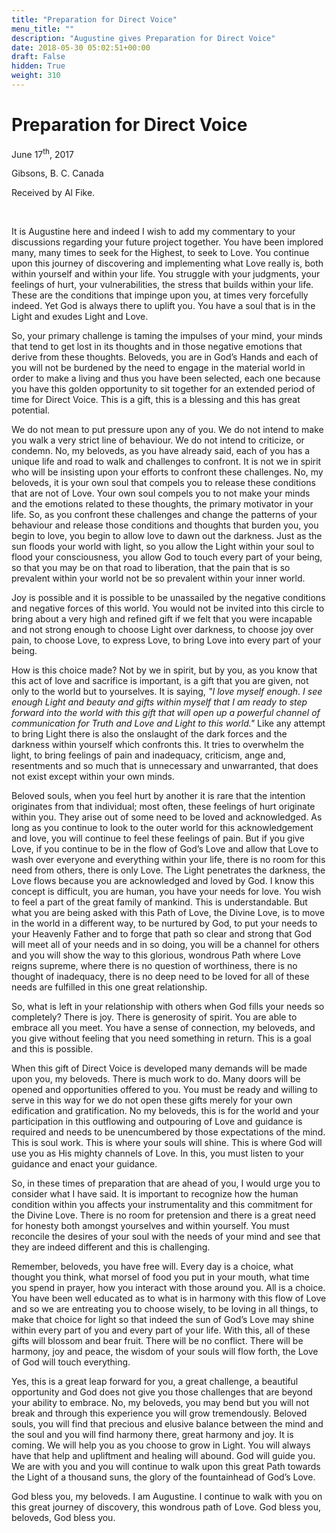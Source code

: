 ```yaml
---
title: "Preparation for Direct Voice"
menu_title: ""
description: "Augustine gives Preparation for Direct Voice"
date: 2018-05-30 05:02:51+00:00
draft: False
hidden: True
weight: 310
---
```

# Preparation for Direct Voice

June 17<sup>th</sup>, 2017

Gibsons, B. C. Canada

Received by Al Fike.

 

It is Augustine here and indeed I wish to add my commentary to your discussions regarding your future project together. You have been implored many, many times to seek for the Highest, to seek to Love. You continue upon this journey of discovering and implementing what Love really is, both within yourself and within your life. You struggle with your judgments, your feelings of hurt, your vulnerabilities, the stress that builds within your life. These are the conditions that impinge upon you, at times very forcefully indeed. Yet God is always there to uplift you. You have a soul that is in the Light and exudes Light and Love.

So, your primary challenge is taming the impulses of your mind, your minds that tend to get lost in its thoughts and in those negative emotions that derive from these thoughts. Beloveds, you are in God’s Hands and each of you will not be burdened by the need to engage in the material world in order to make a living and thus you have been selected, each one because you have this golden opportunity to sit together for an extended period of time for Direct Voice. This is a gift, this is a blessing and this has great potential. 

We do not mean to put pressure upon any of you. We do not intend to make you walk a very strict line of behaviour. We do not intend to criticize, or condemn. No, my beloveds, as you have already said, each of you has a unique life and road to walk and challenges to confront. It is not we in spirit who will be insisting upon your efforts to confront these challenges. No, my beloveds, it is your own soul that compels you to release these conditions that are not of Love. Your own soul compels you to not make your minds and the emotions related to these thoughts, the primary motivator in your life. So, as you confront these challenges and change the patterns of your behaviour and release those conditions and thoughts that burden you, you begin to love, you begin to allow love to dawn out the darkness. Just as the sun floods your world with light, so you allow the Light within your soul to flood your consciousness, you allow God to touch every part of your being, so that you may be on that road to liberation, that the pain that is so prevalent within your world not be so prevalent within your inner world.

Joy is possible and it is possible to be unassailed by the negative conditions and negative forces of this world. You would not be invited into this circle to bring about a very high and refined gift if we felt that you were incapable and not strong enough to choose Light over darkness, to choose joy over pain, to choose Love, to express Love, to bring Love into every part of your being. 

How is this choice made? Not by we in spirit, but by you, as you know that this act of love and sacrifice is important, is a gift that you are given, not only to the world but to yourselves. It is saying, *‟I love myself enough. I see enough Light and beauty and gifts within myself that I am ready to step forward into the world with this gift that will open up a powerful channel of communication for Truth and Love and Light to this world."* Like any attempt to bring Light there is also the onslaught of the dark forces and the darkness within yourself which confronts this. It tries to overwhelm the light, to bring feelings of pain and inadequacy, criticism, ange and, resentments and so much that is unnecessary and unwarranted, that does not exist except within your own minds.

Beloved souls, when you feel hurt by another it is rare that the intention originates from that individual; most often, these feelings of hurt originate within you. They arise out of some need to be loved and acknowledged. As long as you continue to look to the outer world for this acknowledgement and love, you will continue to feel these feelings of pain. But if you give Love, if you continue to be in the flow of God’s Love and allow that Love to wash over everyone and everything within your life, there is no room for this need from others, there is only Love. The Light penetrates the darkness, the Love flows because you are acknowledged and loved by God. 
I know this concept is difficult, you are human, you have your needs for love. You wish to feel a part of the great family of mankind. This is understandable. But what you are being asked with this Path of Love, the Divine Love, is to move in the world in a different way, to be nurtured by God, to put your needs to your Heavenly Father and to forge that path so clear and strong that God will meet all of your needs and in so doing, you will be a channel for others and you will show the way to this glorious, wondrous Path where Love reigns supreme, where there is no question of worthiness, there is no thought of inadequacy, there is no deep need to be loved for all of these needs are fulfilled in this one great relationship.

So, what is left in your relationship with others when God fills your needs so completely? There is joy. There is generosity of spirit. You are able to embrace all you meet. You have a sense of connection, my beloveds, and you give without feeling that you need something in return. This is a goal and this is possible. 

When this gift of Direct Voice is developed many demands will be made upon you, my beloveds. There is much work to do. Many doors will be opened and opportunities offered to you. You must be ready and willing to serve in this way for we do not open these gifts merely for your own edification and gratification. No my beloveds, this is for the world and your participation in this outflowing and outpouring of Love and guidance is required and needs to be unencumbered by those expectations of the mind. This is soul work. This is where your souls will shine. This is where God will use you as His mighty channels of Love. In this, you must listen to your guidance and enact your guidance. 

So, in these times of preparation that are ahead of you, I would urge you to consider what I have said. It is important to recognize how the human condition within you affects your instrumentality and this commitment for the Divine Love. There is no room for pretension and there is a great need for honesty both amongst yourselves and within yourself. You must reconcile the desires of your soul with the needs of your mind and see that they are indeed different and this is challenging. 

Remember, beloveds, you have free will. Every day is a choice, what thought you think, what morsel of food you put in your mouth, what time you spend in prayer, how you interact with those around you. All is a choice. You have been well educated as to what is in harmony with this flow of Love and so we are entreating you to choose wisely, to be loving in all things, to make that choice for light so that indeed the sun of God’s Love may shine within every part of you and every part of your life. With this, all of these gifts will blossom and bear fruit. There will be no conflict. There will be harmony, joy and peace, the wisdom of your souls will flow forth, the Love of God will touch everything. 

Yes, this is a great leap forward for you, a great challenge, a beautiful opportunity and God does not give you those challenges that are beyond your ability to embrace. No, my beloveds, you may bend but you will not break and through this experience you will grow tremendously. Beloved souls, you will find that precious and elusive balance between the mind and the soul and you will find harmony there, great harmony and joy. It is coming. We will help you as you choose to grow in Light. You will always have that help and upliftment and healing will abound. God will guide you. We are with you and you will continue to walk upon this great Path towards the Light of a thousand suns, the glory of the fountainhead of God’s Love.

God bless you, my beloveds. I am Augustine. I continue to walk with you on this great journey of discovery, this wondrous path of Love. God bless you, beloveds, God bless you.


